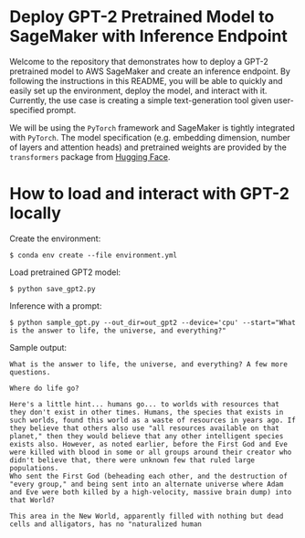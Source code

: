 # Deploy GPT-2 Pretrained Model to SageMaker with Inference Endpoint
Welcome to the repository that demonstrates how to deploy a GPT-2 pretrained model to AWS SageMaker and create an inference endpoint. By following the instructions in this README, you will be able to quickly and easily set up the environment, deploy the model, and interact with it. Currently, the use case is creating a simple text-generation tool given user-specified prompt. 

We will be using the `PyTorch` framework and SageMaker is tightly integrated with `PyTorch`. The model specification (e.g. embedding dimension, number of layers and attention heads) and pretrained weights are provided by the `transformers` package from [Hugging Face](https://huggingface.co/docs/transformers/model_doc/gpt2).

# How to load and interact with GPT-2 locally

Create the environment:
```
$ conda env create --file environment.yml
```

Load pretrained GPT2 model:
```
$ python save_gpt2.py
```

Inference with a prompt:
```
$ python sample_gpt.py --out_dir=out_gpt2 --device='cpu' --start="What is the answer to life, the universe, and everything?"
```

Sample output:
```
What is the answer to life, the universe, and everything? A few more questions.

Where do life go?

Here's a little hint... humans go... to worlds with resources that they don't exist in other times. Humans, the species that exists in such worlds, found this world as a waste of resources in years ago. If they believe that others also use "all resources available on that planet," then they would believe that any other intelligent species exists also. However, as noted earlier, before the First God and Eve were killed with blood in some or all groups around their creator who didn't believe that, there were unknown few that ruled large populations.
Who sent the First God (beheading each other, and the destruction of "every group," and being sent into an alternate universe where Adam and Eve were both killed by a high-velocity, massive brain dump) into that World?

This area in the New World, apparently filled with nothing but dead cells and alligators, has no "naturalized human
```
